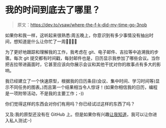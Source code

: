 # 我的时间到底去了哪里？

> 原文：<https://dev.to/vsaw/where-the-f-k-did-my-time-go-3nob>

如果你和我一样，这听起来很熟悉:周五晚上，你意识到有多少事情没有抽出时间，想知道是什么让你忙了一周🙋‍♀️🙋‍♂️

为了更好地跟踪和理解我的工作，我考虑在 git、电子邮件、吉拉等中追溯我的步骤。每次 git 提交都有时间戳，每封邮件也是，日历显示我参加了哪些会议。当你把吉拉带进画面时，它甚至应该向你展示会议和其他干扰对你的故事点有多大的影响。

我已经建立了一个快速原型，根据我的日历条目(会议、集中时间、学习时间等)显示不同任务的图表。)而且第一个结果相当令人惊讶！(如果你相信我的日历，编程是一项附带活动，不是我的主要工作；-))

你们觉得这样的东西会对你们有用吗？你已经试过这样的东西了吗？

又及:我的原型还没有在 GitHub 上。但是如果你有兴趣[让我知道](http://mirror.vsaw.eu)，我可以让你进入私人测试:-)